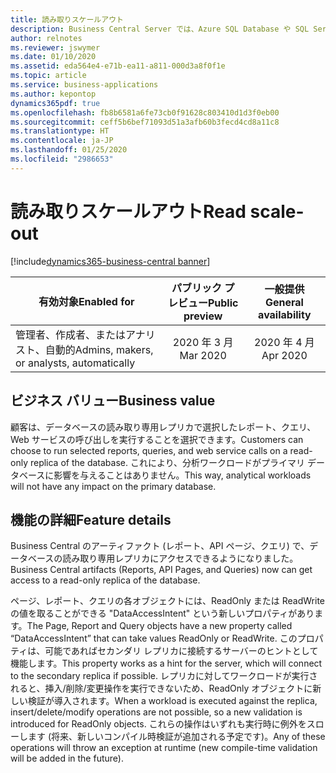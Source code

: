 ```yaml
---
title: 読み取りスケールアウト
description: Business Central Server では、Azure SQL Database や SQL Server (使用可能な場合) で読み取り専用のレプリカを使用できます。
author: relnotes
ms.reviewer: jswymer
ms.date: 01/10/2020
ms.assetid: eda564e4-e71b-ea11-a811-000d3a8f0f1e
ms.topic: article
ms.service: business-applications
ms.author: kepontop
dynamics365pdf: true
ms.openlocfilehash: fb8b6581a6fe73cb0f91628c803410d1d3f0eb00
ms.sourcegitcommit: ceff5b6bef71093d51a3afb60b3fecd4cd8a11c8
ms.translationtype: HT
ms.contentlocale: ja-JP
ms.lasthandoff: 01/25/2020
ms.locfileid: "2986653"
---
```

# <a name="read-scale-out"></a><span data-ttu-id="1ea96-103">読み取りスケールアウト</span><span class="sxs-lookup"><span data-stu-id="1ea96-103">Read scale-out</span></span>
[!include[dynamics365-business-central banner](../includes/dynamics365-business-central.md)]

| <span data-ttu-id="1ea96-104">有効対象</span><span class="sxs-lookup"><span data-stu-id="1ea96-104">Enabled for</span></span>    |  <span data-ttu-id="1ea96-105">パブリック プレビュー</span><span class="sxs-lookup"><span data-stu-id="1ea96-105">Public preview</span></span> | <span data-ttu-id="1ea96-106">一般提供</span><span class="sxs-lookup"><span data-stu-id="1ea96-106">General availability</span></span> | 
| ---------- | :----------: |:----------: |
|<span data-ttu-id="1ea96-107">管理者、作成者、またはアナリスト、自動的</span><span class="sxs-lookup"><span data-stu-id="1ea96-107">Admins, makers, or analysts, automatically</span></span>|<span data-ttu-id="1ea96-108">2020 年 3 月</span><span class="sxs-lookup"><span data-stu-id="1ea96-108">Mar 2020</span></span>| <span data-ttu-id="1ea96-109">2020 年 4 月</span><span class="sxs-lookup"><span data-stu-id="1ea96-109">Apr 2020</span></span>|


## <a name="business-value"></a><span data-ttu-id="1ea96-110">ビジネス バリュー</span><span class="sxs-lookup"><span data-stu-id="1ea96-110">Business value</span></span>
<!-- bv start -->
<span data-ttu-id="1ea96-111">顧客は、データベースの読み取り専用レプリカで選択したレポート、クエリ、Web サービスの呼び出しを実行することを選択できます。</span><span class="sxs-lookup"><span data-stu-id="1ea96-111">Customers can choose to run selected reports, queries, and web service calls on a read-only replica of the database.</span></span> <span data-ttu-id="1ea96-112">これにより、分析ワークロードがプライマリ データベースに影響を与えることはありません。</span><span class="sxs-lookup"><span data-stu-id="1ea96-112">This way, analytical workloads will not have any impact on the primary database.</span></span> 
<!-- bv end -->



## <a name="feature-details"></a><span data-ttu-id="1ea96-113">機能の詳細</span><span class="sxs-lookup"><span data-stu-id="1ea96-113">Feature details</span></span>
<!--feature detail start -->
<span data-ttu-id="1ea96-114">Business Central のアーティファクト (レポート、API ページ、クエリ) で、データベースの読み取り専用レプリカにアクセスできるようになりました。</span><span class="sxs-lookup"><span data-stu-id="1ea96-114">Business Central artifacts (Reports, API Pages, and Queries) now can get access to a read-only replica of the database.</span></span> 

<span data-ttu-id="1ea96-115">ページ、レポート、クエリの各オブジェクトには、ReadOnly または ReadWrite の値を取ることができる "DataAccessIntent" という新しいプロパティがあります。</span><span class="sxs-lookup"><span data-stu-id="1ea96-115">The Page, Report and Query objects have a new property called “DataAccessIntent” that can take values ReadOnly or ReadWrite.</span></span> <span data-ttu-id="1ea96-116">このプロパティは、可能であればセカンダリ レプリカに接続するサーバーのヒントとして機能します。</span><span class="sxs-lookup"><span data-stu-id="1ea96-116">This property works as a hint for the server, which will connect to the secondary replica if possible.</span></span> <span data-ttu-id="1ea96-117">レプリカに対してワークロードが実行されると、挿入/削除/変更操作を実行できないため、ReadOnly オブジェクトに新しい検証が導入されます。</span><span class="sxs-lookup"><span data-stu-id="1ea96-117">When a workload is executed against the replica, insert/delete/modify operations are not possible, so a new validation is introduced for ReadOnly objects.</span></span> <span data-ttu-id="1ea96-118">これらの操作はいずれも実行時に例外をスローします (将来、新しいコンパイル時検証が追加される予定です)。</span><span class="sxs-lookup"><span data-stu-id="1ea96-118">Any of these operations will throw an exception at runtime (new compile-time validation will be added in the future).</span></span>
<!--feature detail end -->









